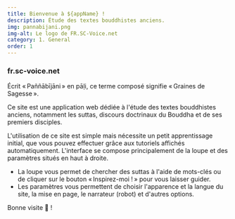```yaml
---
title: Bienvenue à ${appName} !
description: Étude des textes bouddhistes anciens.
img: pannabijani.png
img-alt: Le logo de FR.SC-Voice.net
category: 1. General
order: 1
---
```

### fr.sc-voice.net

Écrit « Paññābījāni » en pāḷi, ce terme composé signifie « Graines de Sagesse ». 

Ce site est une application web dédiée à l'étude des textes bouddhistes anciens, notamment les suttas, discours doctrinaux du Bouddha et de ses premiers disciples.

L'utilisation de ce site est simple mais nécessite un petit apprentissage initial, que vous pouvez effectuer grâce aux tutoriels affichés automatiquement. L'interface se compose principalement de la loupe et des paramètres situés en haut à droite. 
- La loupe vous permet de chercher des suttas à l'aide de mots-clés ou de cliquer sur le bouton « Inspirez-moi ! » pour vous laisser guider.
- Les paramètres vous permettent de choisir l'apparence et la langue du site, la mise en page, le narrateur (robot) et d'autres options.

Bonne visite 🙏 !

